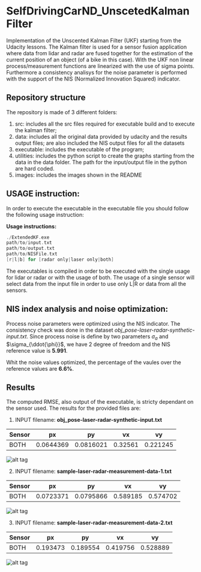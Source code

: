 # SelfDrivingCarND_UnscetedKalmanFilter

Implementation of the Unscented Kalman Filter (UKF) starting from the Udacity lessons. The Kalman filter is used for a sensor fusion application where data from lidar and radar are fused together for the estimation of the current position of an object (of a bike in this case). With the UKF non linear process/measurement functions are linearized with the use of sigma points. Furthermore a consistency analisys for the noise parameter is performed with the support of the NIS (Normalized Innovation Squared) indicator.

## Repository structure

The repository is made of 3 different folders:

1.  src: includes all the src files required for executable build and to execute the kalman filter;
2.  data: includes all the original data provided by udacity and the results output files; are also included the NIS output files for all the datasets
3.  executable: includes the executable of the program;
4.  utilities: includes the python script to create the graphs starting from the data in the data folder. The path for the input/output file in the python are hard coded.
5.  images: includes the images shown in the README

## USAGE instruction:

In order to execute the executable in the executable file you should follow the following usage instruction:

**Usage instructions:**

```c++
./ExtendedKF.exe
path/to/input.txt
path/to/output.txt
path/to/NISFile.txt
[r|l|b] for [radar only|laser only|both]
```
The executables is compiled in order to be executed with the single usage for lidar or radar or with the usage of both. The usage of a single sensor will select data from the input file in order to use only L|R or data from all the sensors.

## NIS index analysis and noise optimization:

Process noise parameters were optimized using the NIS indicator. The consistency check was done in the dataset *obj_pose-laser-radar-synthetic-input.txt*. Since process noise is define by two parameters $\sigma_{a}$ and $\sigma_{\ddot{\phi}}$, we have 2 degree of freedom and the NIS reference value is **5.991**.

Whit the noise values optimized, the percentage of the vaules over the reference values are **6.6%**.

## Results

The computed RMSE, also output of the executable, is stricty dependant on the sensor used. The results for the provided files are:

1. INPUT filename: **obj_pose-laser-radar-synthetic-input.txt**

Sensor  |     px     |     py     |     vx     |     vy     |
------- | ---------- | ---------- | ---------- | ---------- |
BOTH    |  0.0644369 |  0.0816021 |  0.32561   |  0.221245  |

![alt tag](https://github.com/ciabo14/SelfDrivingCarND_KalmanFilter/blob/master/images/dataset_new_image.png)

2. INPUT filename: **sample-laser-radar-measurement-data-1.txt**

Sensor  |     px     |     py     |     vx     |     vy     |
------- | ---------- | ---------- | ---------- | ---------- |
BOTH    |  0.0723371 |  0.0795866 |  0.589185  |  0.574702  |

![alt tag](https://github.com/ciabo14/SelfDrivingCarND_KalmanFilter/blob/master/images/dataset_old_1_image.png)

3. INPUT filename: **sample-laser-radar-measurement-data-2.txt**

Sensor  |     px     |     py     |     vx     |     vy     |
------- | ---------- | ---------- | ---------- | ---------- |
BOTH    |  0.193473  |  0.189554  |  0.419756  |  0.528889  |

![alt tag](https://github.com/ciabo14/SelfDrivingCarND_KalmanFilter/blob/master/images/dataset_old_2_image.png)
